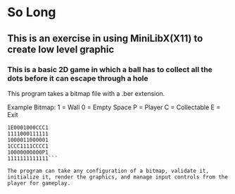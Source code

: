 # So Long
## This is an exercise in using MiniLibX(X11) to create low level graphic
### This is a basic 2D game in which a ball has to collect all the dots before it can escape through a hole

This program takes a bitmap file with a .ber extension. 

Example Bitmap:
1 = Wall
0 = Empty Space
P = Player
C = Collectable
E = Exit

```1111111111111
1E0001000CCC1
1111000111111
1000011000001
1CCC1111CCCC1
10000000000P1
1111111111111```

The program can take any configuration of a bitmap, validate it, initialize it, render the graphics, and manage input controls from the player for gameplay.
